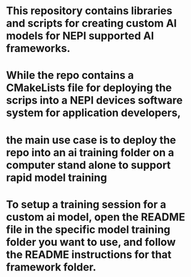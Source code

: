 # This repository contains libraries and scripts for creating custom AI models for NEPI supported AI frameworks.

# While the repo contains a CMakeLists file for deploying the scrips into a NEPI devices software system for application developers,
# the main use case is to deploy the repo into an ai training folder on a computer stand alone to support rapid model training

# To setup a training session for a custom ai model, open the README file in the specific model training folder you want to use, and follow the README instructions for that framework folder.
